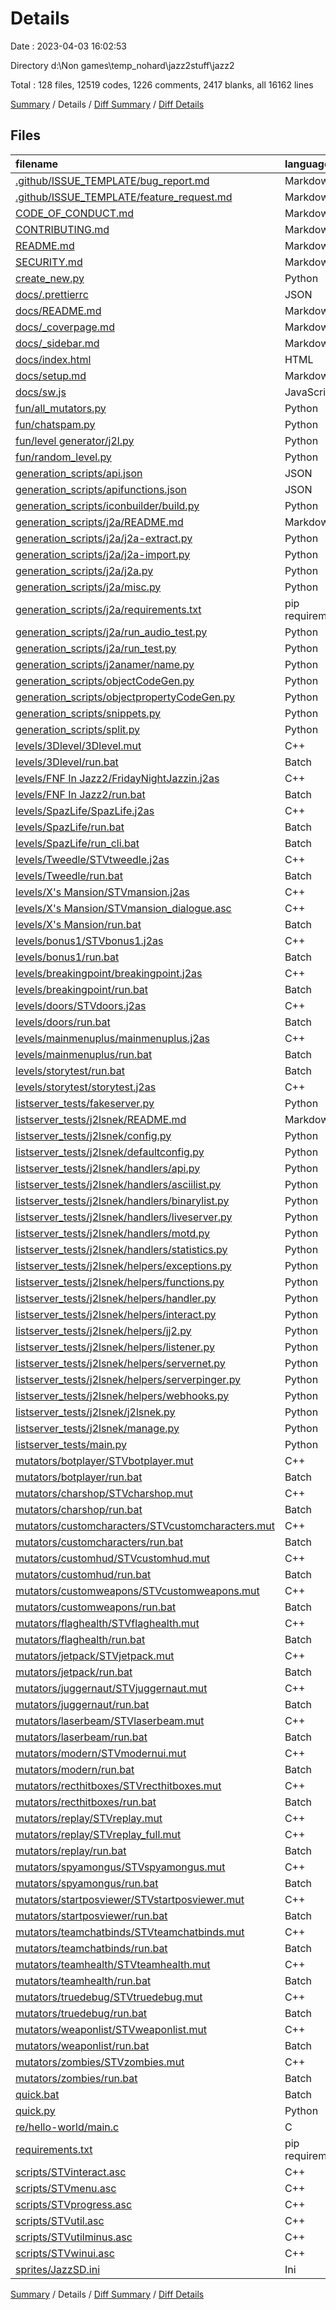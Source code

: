 # Details

Date : 2023-04-03 16:02:53

Directory d:\\Non games\\temp_nohard\\jazz2stuff\\jazz2

Total : 128 files,  12519 codes, 1226 comments, 2417 blanks, all 16162 lines

[Summary](results.md) / Details / [Diff Summary](diff.md) / [Diff Details](diff-details.md)

## Files
| filename | language | code | comment | blank | total |
| :--- | :--- | ---: | ---: | ---: | ---: |
| [.github/ISSUE_TEMPLATE/bug_report.md](/.github/ISSUE_TEMPLATE/bug_report.md) | Markdown | 19 | 0 | 8 | 27 |
| [.github/ISSUE_TEMPLATE/feature_request.md](/.github/ISSUE_TEMPLATE/feature_request.md) | Markdown | 15 | 0 | 6 | 21 |
| [CODE_OF_CONDUCT.md](/CODE_OF_CONDUCT.md) | Markdown | 93 | 0 | 36 | 129 |
| [CONTRIBUTING.md](/CONTRIBUTING.md) | Markdown | 1 | 0 | 1 | 2 |
| [README.md](/README.md) | Markdown | 20 | 0 | 7 | 27 |
| [SECURITY.md](/SECURITY.md) | Markdown | 8 | 0 | 5 | 13 |
| [create_new.py](/create_new.py) | Python | 28 | 19 | 11 | 58 |
| [docs/.prettierrc](/docs/.prettierrc) | JSON | 4 | 0 | 1 | 5 |
| [docs/README.md](/docs/README.md) | Markdown | 2 | 0 | 1 | 3 |
| [docs/_coverpage.md](/docs/_coverpage.md) | Markdown | 9 | 0 | 5 | 14 |
| [docs/_sidebar.md](/docs/_sidebar.md) | Markdown | 2 | 0 | 1 | 3 |
| [docs/index.html](/docs/index.html) | HTML | 89 | 2 | 17 | 108 |
| [docs/setup.md](/docs/setup.md) | Markdown | 8 | 2 | 11 | 21 |
| [docs/sw.js](/docs/sw.js) | JavaScript | 37 | 38 | 8 | 83 |
| [fun/all_mutators.py](/fun/all_mutators.py) | Python | 13 | 0 | 4 | 17 |
| [fun/chatspam.py](/fun/chatspam.py) | Python | 15 | 0 | 5 | 20 |
| [fun/level generator/j2l.py](/fun/level%20generator/j2l.py) | Python | 25 | 0 | 8 | 33 |
| [fun/random_level.py](/fun/random_level.py) | Python | 15 | 0 | 7 | 22 |
| [generation_scripts/api.json](/generation_scripts/api.json) | JSON | 506 | 0 | 0 | 506 |
| [generation_scripts/apifunctions.json](/generation_scripts/apifunctions.json) | JSON | 502 | 0 | 0 | 502 |
| [generation_scripts/iconbuilder/build.py](/generation_scripts/iconbuilder/build.py) | Python | 39 | 5 | 19 | 63 |
| [generation_scripts/j2a/README.md](/generation_scripts/j2a/README.md) | Markdown | 11 | 0 | 8 | 19 |
| [generation_scripts/j2a/j2a-extract.py](/generation_scripts/j2a/j2a-extract.py) | Python | 52 | 22 | 15 | 89 |
| [generation_scripts/j2a/j2a-import.py](/generation_scripts/j2a/j2a-import.py) | Python | 73 | 47 | 20 | 140 |
| [generation_scripts/j2a/j2a.py](/generation_scripts/j2a/j2a.py) | Python | 513 | 25 | 81 | 619 |
| [generation_scripts/j2a/misc.py](/generation_scripts/j2a/misc.py) | Python | 41 | 0 | 11 | 52 |
| [generation_scripts/j2a/requirements.txt](/generation_scripts/j2a/requirements.txt) | pip requirements | 1 | 0 | 1 | 2 |
| [generation_scripts/j2a/run_audio_test.py](/generation_scripts/j2a/run_audio_test.py) | Python | 236 | 1 | 36 | 273 |
| [generation_scripts/j2a/run_test.py](/generation_scripts/j2a/run_test.py) | Python | 351 | 6 | 43 | 400 |
| [generation_scripts/j2anamer/name.py](/generation_scripts/j2anamer/name.py) | Python | 7 | 0 | 5 | 12 |
| [generation_scripts/objectCodeGen.py](/generation_scripts/objectCodeGen.py) | Python | 7 | 22 | 5 | 34 |
| [generation_scripts/objectpropertyCodeGen.py](/generation_scripts/objectpropertyCodeGen.py) | Python | 6 | 45 | 5 | 56 |
| [generation_scripts/snippets.py](/generation_scripts/snippets.py) | Python | 16 | 46 | 19 | 81 |
| [generation_scripts/split.py](/generation_scripts/split.py) | Python | 13 | 9 | 8 | 30 |
| [levels/3Dlevel/3Dlevel.mut](/levels/3Dlevel/3Dlevel.mut) | C++ | 125 | 4 | 39 | 168 |
| [levels/3Dlevel/run.bat](/levels/3Dlevel/run.bat) | Batch | 6 | 0 | 0 | 6 |
| [levels/FNF In Jazz2/FridayNightJazzin.j2as](/levels/FNF%20In%20Jazz2/FridayNightJazzin.j2as) | C++ | 125 | 0 | 26 | 151 |
| [levels/FNF In Jazz2/run.bat](/levels/FNF%20In%20Jazz2/run.bat) | Batch | 7 | 0 | 0 | 7 |
| [levels/SpazLife/SpazLife.j2as](/levels/SpazLife/SpazLife.j2as) | C++ | 377 | 3 | 79 | 459 |
| [levels/SpazLife/run.bat](/levels/SpazLife/run.bat) | Batch | 7 | 0 | 0 | 7 |
| [levels/SpazLife/run_cli.bat](/levels/SpazLife/run_cli.bat) | Batch | 4 | 0 | 0 | 4 |
| [levels/Tweedle/STVtweedle.j2as](/levels/Tweedle/STVtweedle.j2as) | C++ | 370 | 5 | 50 | 425 |
| [levels/Tweedle/run.bat](/levels/Tweedle/run.bat) | Batch | 7 | 0 | 0 | 7 |
| [levels/X's Mansion/STVmansion.j2as](/levels/X's%20Mansion/STVmansion.j2as) | C++ | 52 | 3 | 14 | 69 |
| [levels/X's Mansion/STVmansion_dialogue.asc](/levels/X's%20Mansion/STVmansion_dialogue.asc) | C++ | 0 | 0 | 1 | 1 |
| [levels/X's Mansion/run.bat](/levels/X's%20Mansion/run.bat) | Batch | 13 | 0 | 0 | 13 |
| [levels/bonus1/STVbonus1.j2as](/levels/bonus1/STVbonus1.j2as) | C++ | 61 | 0 | 19 | 80 |
| [levels/bonus1/run.bat](/levels/bonus1/run.bat) | Batch | 8 | 0 | 0 | 8 |
| [levels/breakingpoint/breakingpoint.j2as](/levels/breakingpoint/breakingpoint.j2as) | C++ | 257 | 0 | 41 | 298 |
| [levels/breakingpoint/run.bat](/levels/breakingpoint/run.bat) | Batch | 7 | 0 | 0 | 7 |
| [levels/doors/STVdoors.j2as](/levels/doors/STVdoors.j2as) | C++ | 115 | 14 | 37 | 166 |
| [levels/doors/run.bat](/levels/doors/run.bat) | Batch | 8 | 0 | 0 | 8 |
| [levels/mainmenuplus/mainmenuplus.j2as](/levels/mainmenuplus/mainmenuplus.j2as) | C++ | 10 | 0 | 4 | 14 |
| [levels/mainmenuplus/run.bat](/levels/mainmenuplus/run.bat) | Batch | 7 | 0 | 0 | 7 |
| [levels/storytest/run.bat](/levels/storytest/run.bat) | Batch | 8 | 0 | 0 | 8 |
| [levels/storytest/storytest.j2as](/levels/storytest/storytest.j2as) | C++ | 58 | 9 | 15 | 82 |
| [listserver_tests/fakeserver.py](/listserver_tests/fakeserver.py) | Python | 24 | 9 | 12 | 45 |
| [listserver_tests/j2lsnek/README.md](/listserver_tests/j2lsnek/README.md) | Markdown | 61 | 0 | 13 | 74 |
| [listserver_tests/j2lsnek/config.py](/listserver_tests/j2lsnek/config.py) | Python | 5 | 2 | 1 | 8 |
| [listserver_tests/j2lsnek/defaultconfig.py](/listserver_tests/j2lsnek/defaultconfig.py) | Python | 16 | 15 | 3 | 34 |
| [listserver_tests/j2lsnek/handlers/api.py](/listserver_tests/j2lsnek/handlers/api.py) | Python | 266 | 51 | 69 | 386 |
| [listserver_tests/j2lsnek/handlers/asciilist.py](/listserver_tests/j2lsnek/handlers/asciilist.py) | Python | 27 | 6 | 9 | 42 |
| [listserver_tests/j2lsnek/handlers/binarylist.py](/listserver_tests/j2lsnek/handlers/binarylist.py) | Python | 30 | 10 | 12 | 52 |
| [listserver_tests/j2lsnek/handlers/liveserver.py](/listserver_tests/j2lsnek/handlers/liveserver.py) | Python | 116 | 16 | 27 | 159 |
| [listserver_tests/j2lsnek/handlers/motd.py](/listserver_tests/j2lsnek/handlers/motd.py) | Python | 15 | 6 | 9 | 30 |
| [listserver_tests/j2lsnek/handlers/statistics.py](/listserver_tests/j2lsnek/handlers/statistics.py) | Python | 57 | 7 | 14 | 78 |
| [listserver_tests/j2lsnek/helpers/exceptions.py](/listserver_tests/j2lsnek/helpers/exceptions.py) | Python | 4 | 7 | 3 | 14 |
| [listserver_tests/j2lsnek/helpers/functions.py](/listserver_tests/j2lsnek/helpers/functions.py) | Python | 193 | 129 | 69 | 391 |
| [listserver_tests/j2lsnek/helpers/handler.py](/listserver_tests/j2lsnek/helpers/handler.py) | Python | 43 | 54 | 14 | 111 |
| [listserver_tests/j2lsnek/helpers/interact.py](/listserver_tests/j2lsnek/helpers/interact.py) | Python | 13 | 17 | 5 | 35 |
| [listserver_tests/j2lsnek/helpers/jj2.py](/listserver_tests/j2lsnek/helpers/jj2.py) | Python | 74 | 62 | 30 | 166 |
| [listserver_tests/j2lsnek/helpers/listener.py](/listserver_tests/j2lsnek/helpers/listener.py) | Python | 118 | 49 | 30 | 197 |
| [listserver_tests/j2lsnek/helpers/servernet.py](/listserver_tests/j2lsnek/helpers/servernet.py) | Python | 28 | 22 | 10 | 60 |
| [listserver_tests/j2lsnek/helpers/serverpinger.py](/listserver_tests/j2lsnek/helpers/serverpinger.py) | Python | 73 | 29 | 20 | 122 |
| [listserver_tests/j2lsnek/helpers/webhooks.py](/listserver_tests/j2lsnek/helpers/webhooks.py) | Python | 80 | 36 | 13 | 129 |
| [listserver_tests/j2lsnek/j2lsnek.py](/listserver_tests/j2lsnek/j2lsnek.py) | Python | 250 | 77 | 63 | 390 |
| [listserver_tests/j2lsnek/manage.py](/listserver_tests/j2lsnek/manage.py) | Python | 87 | 13 | 25 | 125 |
| [listserver_tests/main.py](/listserver_tests/main.py) | Python | 17 | 0 | 7 | 24 |
| [mutators/botplayer/STVbotplayer.mut](/mutators/botplayer/STVbotplayer.mut) | C++ | 182 | 0 | 21 | 203 |
| [mutators/botplayer/run.bat](/mutators/botplayer/run.bat) | Batch | 6 | 0 | 0 | 6 |
| [mutators/charshop/STVcharshop.mut](/mutators/charshop/STVcharshop.mut) | C++ | 427 | 6 | 67 | 500 |
| [mutators/charshop/run.bat](/mutators/charshop/run.bat) | Batch | 6 | 0 | 0 | 6 |
| [mutators/customcharacters/STVcustomcharacters.mut](/mutators/customcharacters/STVcustomcharacters.mut) | C++ | 5 | 0 | 2 | 7 |
| [mutators/customcharacters/run.bat](/mutators/customcharacters/run.bat) | Batch | 7 | 0 | 0 | 7 |
| [mutators/customhud/STVcustomhud.mut](/mutators/customhud/STVcustomhud.mut) | C++ | 369 | 17 | 115 | 501 |
| [mutators/customhud/run.bat](/mutators/customhud/run.bat) | Batch | 7 | 0 | 0 | 7 |
| [mutators/customweapons/STVcustomweapons.mut](/mutators/customweapons/STVcustomweapons.mut) | C++ | 22 | 0 | 7 | 29 |
| [mutators/customweapons/run.bat](/mutators/customweapons/run.bat) | Batch | 7 | 0 | 0 | 7 |
| [mutators/flaghealth/STVflaghealth.mut](/mutators/flaghealth/STVflaghealth.mut) | C++ | 274 | 3 | 47 | 324 |
| [mutators/flaghealth/run.bat](/mutators/flaghealth/run.bat) | Batch | 6 | 0 | 0 | 6 |
| [mutators/jetpack/STVjetpack.mut](/mutators/jetpack/STVjetpack.mut) | C++ | 51 | 0 | 4 | 55 |
| [mutators/jetpack/run.bat](/mutators/jetpack/run.bat) | Batch | 6 | 0 | 0 | 6 |
| [mutators/juggernaut/STVjuggernaut.mut](/mutators/juggernaut/STVjuggernaut.mut) | C++ | 218 | 0 | 34 | 252 |
| [mutators/juggernaut/run.bat](/mutators/juggernaut/run.bat) | Batch | 6 | 0 | 0 | 6 |
| [mutators/laserbeam/STVlaserbeam.mut](/mutators/laserbeam/STVlaserbeam.mut) | C++ | 48 | 0 | 14 | 62 |
| [mutators/laserbeam/run.bat](/mutators/laserbeam/run.bat) | Batch | 6 | 0 | 0 | 6 |
| [mutators/modern/STVmodernui.mut](/mutators/modern/STVmodernui.mut) | C++ | 17 | 0 | 7 | 24 |
| [mutators/modern/run.bat](/mutators/modern/run.bat) | Batch | 7 | 0 | 0 | 7 |
| [mutators/recthitboxes/STVrecthitboxes.mut](/mutators/recthitboxes/STVrecthitboxes.mut) | C++ | 83 | 3 | 14 | 100 |
| [mutators/recthitboxes/run.bat](/mutators/recthitboxes/run.bat) | Batch | 6 | 0 | 0 | 6 |
| [mutators/replay/STVreplay.mut](/mutators/replay/STVreplay.mut) | C++ | 189 | 3 | 65 | 257 |
| [mutators/replay/STVreplay_full.mut](/mutators/replay/STVreplay_full.mut) | C++ | 157 | 0 | 35 | 192 |
| [mutators/replay/run.bat](/mutators/replay/run.bat) | Batch | 7 | 0 | 0 | 7 |
| [mutators/spyamongus/STVspyamongus.mut](/mutators/spyamongus/STVspyamongus.mut) | C++ | 7 | 0 | 3 | 10 |
| [mutators/spyamongus/run.bat](/mutators/spyamongus/run.bat) | Batch | 6 | 0 | 0 | 6 |
| [mutators/startposviewer/STVstartposviewer.mut](/mutators/startposviewer/STVstartposviewer.mut) | C++ | 63 | 0 | 13 | 76 |
| [mutators/startposviewer/run.bat](/mutators/startposviewer/run.bat) | Batch | 6 | 0 | 0 | 6 |
| [mutators/teamchatbinds/STVteamchatbinds.mut](/mutators/teamchatbinds/STVteamchatbinds.mut) | C++ | 206 | 1 | 11 | 218 |
| [mutators/teamchatbinds/run.bat](/mutators/teamchatbinds/run.bat) | Batch | 6 | 0 | 0 | 6 |
| [mutators/teamhealth/STVteamhealth.mut](/mutators/teamhealth/STVteamhealth.mut) | C++ | 249 | 5 | 44 | 298 |
| [mutators/teamhealth/run.bat](/mutators/teamhealth/run.bat) | Batch | 6 | 0 | 0 | 6 |
| [mutators/truedebug/STVtruedebug.mut](/mutators/truedebug/STVtruedebug.mut) | C++ | 179 | 0 | 33 | 212 |
| [mutators/truedebug/run.bat](/mutators/truedebug/run.bat) | Batch | 7 | 0 | 0 | 7 |
| [mutators/weaponlist/STVweaponlist.mut](/mutators/weaponlist/STVweaponlist.mut) | C++ | 1,221 | 95 | 238 | 1,554 |
| [mutators/weaponlist/run.bat](/mutators/weaponlist/run.bat) | Batch | 7 | 0 | 0 | 7 |
| [mutators/zombies/STVzombies.mut](/mutators/zombies/STVzombies.mut) | C++ | 226 | 20 | 51 | 297 |
| [mutators/zombies/run.bat](/mutators/zombies/run.bat) | Batch | 7 | 0 | 0 | 7 |
| [quick.bat](/quick.bat) | Batch | 3 | 0 | 0 | 3 |
| [quick.py](/quick.py) | Python | 21 | 0 | 11 | 32 |
| [re/hello-world/main.c](/re/hello-world/main.c) | C | 23 | 0 | 5 | 28 |
| [requirements.txt](/requirements.txt) | pip requirements | 3 | 0 | 1 | 4 |
| [scripts/STVinteract.asc](/scripts/STVinteract.asc) | C++ | 129 | 1 | 26 | 156 |
| [scripts/STVmenu.asc](/scripts/STVmenu.asc) | C++ | 54 | 3 | 17 | 74 |
| [scripts/STVprogress.asc](/scripts/STVprogress.asc) | C++ | 325 | 96 | 66 | 487 |
| [scripts/STVutil.asc](/scripts/STVutil.asc) | C++ | 818 | 20 | 139 | 977 |
| [scripts/STVutilminus.asc](/scripts/STVutilminus.asc) | C++ | 604 | 6 | 87 | 697 |
| [scripts/STVwinui.asc](/scripts/STVwinui.asc) | C++ | 180 | 3 | 38 | 221 |
| [sprites/JazzSD.ini](/sprites/JazzSD.ini) | Ini | 38 | 0 | 1 | 39 |

[Summary](results.md) / Details / [Diff Summary](diff.md) / [Diff Details](diff-details.md)